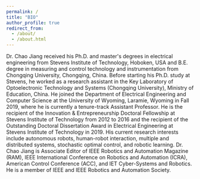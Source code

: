 ```yaml
---
permalink: /
title: "BIO"
author_profile: true
redirect_from: 
  - /about/
  - /about.html
---
```


Dr. Chao Jiang received his Ph.D. and master's degrees in electrical engineering from Stevens Institute of Technology, Hoboken, USA and B.E. degree in measuring and control technology and instrumentation from Chongqing University, Chongqing, China. Before starting his Ph.D. study at Stevens, he worked as a research assistant in the Key Laboratory of Optoelectronic Technology and Systems (Chongqing University), Ministry of Education, China. He joined the Department of Electrical Engineering  and Computer Science at the University of Wyoming, Laramie, Wyoming in Fall 2019, where he is currently a tenure-track Assistant Professor. He is the recipient of the Innovation & Entrepreneurship Doctoral Fellowship at Stevens Institute of Technology from 2012 to 2016 and the recipient of the Outstanding Doctoral Dissertation Award in Electrical Engineering at Stevens Institute of Technology in 2019. His current research interests include autonomous robots, human-robot interaction, multiple and distributed systems, stochastic optimal control, and robotic learning. Dr. Chao Jiang is Associate Editor of IEEE Robotics and Automation Magazine (RAM), IEEE International Conference on Robotics and Automation (ICRA), American Control Conference (ACC), and IET Cyber-Systems and Robotics. He is a member of IEEE and IEEE Robotics and Automation Society. 
